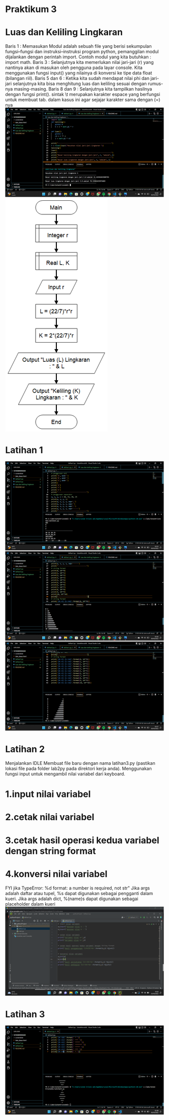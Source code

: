 # Praktikum 3
#
# Luas dan Keliling Lingkaran
Baris 1 : Memasukan Modul adalah sebuah file yang berisi sekumpulan fungsi–fungsi dan instruksi–instruksi program python, pemanggilan modul dijalankan dengan perintah import. Contoh modul yang kita butuhkan : import math.
Baris 3 : Selanjutnya kita memerlukan nilai jari-jari (r) yang nantinya akan di masukan oleh pengguna pada layar console. Kita menggunakan fungsi input() yang nilainya di konversi ke tipe data float (bilangan riil).
Baris 5 dan 6 : Ketika kita sudah mendapat nilai phi dan jari-jari selanjutnya kita bisa menghitung luas dan keliling sesuai dengan rumus-nya masing-masing.
Baris 8 dan 9 : Selanjutnya kita tampilkan hasilnya dengan fungsi print(). sintak \t merupakan karakter espace yang berfungsi untuk membuat tab. dalam kasus ini agar sejajar karakter sama dengan (=) nya
![image1.png](screenshot/sslingkaran.png)
![image2.png](screenshot/Flowchart.png)

# Latihan 1
![image3.png](screenshot/sslat1.png)
![image4.png](screenshot/sslat1a.png)
![image5.png](screenshot/sslat1b.png)

# Latihan 2
Menjalankan IDLE Membuat file baru dengan nama latihan3.py (pastikan lokasi file pada folder lab2py pada direktori kerja anda). Menggunakan fungsi input untuk mengambil nilai variabel dari keyboard.

# 1.input nilai variabel
# 2.cetak nilai variabel
# 3.cetak hasil operasi kedua variabel dengan string format
# 4.konversi nilai variabel

FYI jika TypeError: %d format: a number is required, not str"
Jika args adalah daftar atau tupel, %s dapat digunakan sebagai pengganti dalam kueri. Jika args adalah dict, %(name)s dapat digunakan sebagai placeholder dalam kueri
![image6.png](screenshot/sslat2.png)

# Latihan 3
![image7.png](screenshot/sslat3.png)

